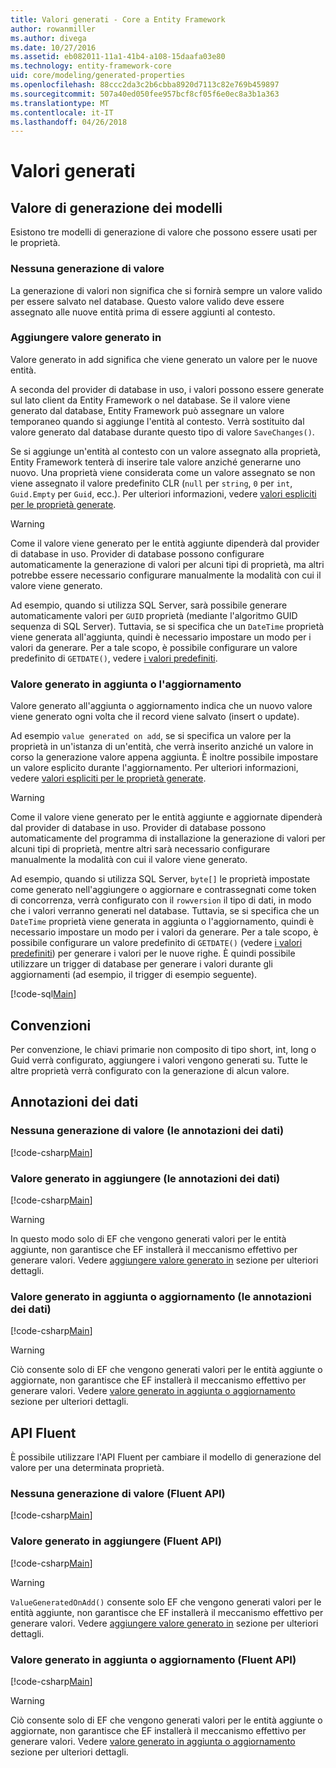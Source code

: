 ```yaml
---
title: Valori generati - Core a Entity Framework
author: rowanmiller
ms.author: divega
ms.date: 10/27/2016
ms.assetid: eb082011-11a1-41b4-a108-15daafa03e80
ms.technology: entity-framework-core
uid: core/modeling/generated-properties
ms.openlocfilehash: 88ccc2da3c2b6cbba8920d7113c82e769b459897
ms.sourcegitcommit: 507a40ed050fee957bcf8cf05f6e0ec8a3b1a363
ms.translationtype: MT
ms.contentlocale: it-IT
ms.lasthandoff: 04/26/2018
---
```

# <a name="generated-values"></a>Valori generati

## <a name="value-generation-patterns"></a>Valore di generazione dei modelli

Esistono tre modelli di generazione di valore che possono essere usati per le proprietà.

### <a name="no-value-generation"></a>Nessuna generazione di valore

La generazione di valori non significa che si fornirà sempre un valore valido per essere salvato nel database. Questo valore valido deve essere assegnato alle nuove entità prima di essere aggiunti al contesto.

### <a name="value-generated-on-add"></a>Aggiungere valore generato in

Valore generato in add significa che viene generato un valore per le nuove entità.

A seconda del provider di database in uso, i valori possono essere generate sul lato client da Entity Framework o nel database. Se il valore viene generato dal database, Entity Framework può assegnare un valore temporaneo quando si aggiunge l'entità al contesto. Verrà sostituito dal valore generato dal database durante questo tipo di valore `SaveChanges()`.

Se si aggiunge un'entità al contesto con un valore assegnato alla proprietà, Entity Framework tenterà di inserire tale valore anziché generarne uno nuovo. Una proprietà viene considerata come un valore assegnato se non viene assegnato il valore predefinito CLR (`null` per `string`, `0` per `int`, `Guid.Empty` per `Guid`, ecc.). Per ulteriori informazioni, vedere [valori espliciti per le proprietà generate](../saving/explicit-values-generated-properties.md).

> [!WARNING]  
> Come il valore viene generato per le entità aggiunte dipenderà dal provider di database in uso. Provider di database possono configurare automaticamente la generazione di valori per alcuni tipi di proprietà, ma altri potrebbe essere necessario configurare manualmente la modalità con cui il valore viene generato.
>
> Ad esempio, quando si utilizza SQL Server, sarà possibile generare automaticamente valori per `GUID` proprietà (mediante l'algoritmo GUID sequenza di SQL Server). Tuttavia, se si specifica che un `DateTime` proprietà viene generata all'aggiunta, quindi è necessario impostare un modo per i valori da generare. Per a tale scopo, è possibile configurare un valore predefinito di `GETDATE()`, vedere [i valori predefiniti](relational/default-values.md).

### <a name="value-generated-on-add-or-update"></a>Valore generato in aggiunta o l'aggiornamento

Valore generato all'aggiunta o aggiornamento indica che un nuovo valore viene generato ogni volta che il record viene salvato (insert o update).

Ad esempio `value generated on add`, se si specifica un valore per la proprietà in un'istanza di un'entità, che verrà inserito anziché un valore in corso la generazione valore appena aggiunta. È inoltre possibile impostare un valore esplicito durante l'aggiornamento. Per ulteriori informazioni, vedere [valori espliciti per le proprietà generate](../saving/explicit-values-generated-properties.md).

> [!WARNING]
> Come il valore viene generato per le entità aggiunte e aggiornate dipenderà dal provider di database in uso. Provider di database possono automaticamente del programma di installazione la generazione di valori per alcuni tipi di proprietà, mentre altri sarà necessario configurare manualmente la modalità con cui il valore viene generato.
> 
> Ad esempio, quando si utilizza SQL Server, `byte[]` le proprietà impostate come generato nell'aggiungere o aggiornare e contrassegnati come token di concorrenza, verrà configurato con il `rowversion` il tipo di dati, in modo che i valori verranno generati nel database. Tuttavia, se si specifica che un `DateTime` proprietà viene generata in aggiunta o l'aggiornamento, quindi è necessario impostare un modo per i valori da generare. Per a tale scopo, è possibile configurare un valore predefinito di `GETDATE()` (vedere [i valori predefiniti](relational/default-values.md)) per generare i valori per le nuove righe. È quindi possibile utilizzare un trigger di database per generare i valori durante gli aggiornamenti (ad esempio, il trigger di esempio seguente).
> 
> [!code-sql[Main](../../../samples/core/Modeling/FluentAPI/Samples/ValueGeneratedOnAddOrUpdate.sql)]

## <a name="conventions"></a>Convenzioni

Per convenzione, le chiavi primarie non composito di tipo short, int, long o Guid verrà configurato, aggiungere i valori vengono generati su. Tutte le altre proprietà verrà configurato con la generazione di alcun valore.

## <a name="data-annotations"></a>Annotazioni dei dati

### <a name="no-value-generation-data-annotations"></a>Nessuna generazione di valore (le annotazioni dei dati)

[!code-csharp[Main](../../../samples/core/Modeling/DataAnnotations/Samples/ValueGeneratedNever.cs#Sample)]

### <a name="value-generated-on-add-data-annotations"></a>Valore generato in aggiungere (le annotazioni dei dati)

[!code-csharp[Main](../../../samples/core/Modeling/DataAnnotations/Samples/ValueGeneratedOnAdd.cs#Sample)]

> [!WARNING]  
> In questo modo solo di EF che vengono generati valori per le entità aggiunte, non garantisce che EF installerà il meccanismo effettivo per generare valori. Vedere [aggiungere valore generato in](#value-generated-on-add) sezione per ulteriori dettagli.

### <a name="value-generated-on-add-or-update-data-annotations"></a>Valore generato in aggiunta o aggiornamento (le annotazioni dei dati)

[!code-csharp[Main](../../../samples/core/Modeling/DataAnnotations/Samples/ValueGeneratedOnAddOrUpdate.cs#Sample)]

> [!WARNING]  
> Ciò consente solo di EF che vengono generati valori per le entità aggiunte o aggiornate, non garantisce che EF installerà il meccanismo effettivo per generare valori. Vedere [valore generato in aggiunta o aggiornamento](#value-generated-on-add-or-update) sezione per ulteriori dettagli.

## <a name="fluent-api"></a>API Fluent

È possibile utilizzare l'API Fluent per cambiare il modello di generazione del valore per una determinata proprietà.

### <a name="no-value-generation-fluent-api"></a>Nessuna generazione di valore (Fluent API)

[!code-csharp[Main](../../../samples/core/Modeling/FluentAPI/Samples/ValueGeneratedNever.cs#Sample)]

### <a name="value-generated-on-add-fluent-api"></a>Valore generato in aggiungere (Fluent API)

[!code-csharp[Main](../../../samples/core/Modeling/FluentAPI/Samples/ValueGeneratedOnAdd.cs#Sample)]

> [!WARNING]  
> `ValueGeneratedOnAdd()` consente solo EF che vengono generati valori per le entità aggiunte, non garantisce che EF installerà il meccanismo effettivo per generare valori.  Vedere [aggiungere valore generato in](#value-generated-on-add) sezione per ulteriori dettagli.

### <a name="value-generated-on-add-or-update-fluent-api"></a>Valore generato in aggiunta o aggiornamento (Fluent API)

[!code-csharp[Main](../../../samples/core/Modeling/FluentAPI/Samples/ValueGeneratedOnAddOrUpdate.cs#Sample)]

> [!WARNING]  
> Ciò consente solo di EF che vengono generati valori per le entità aggiunte o aggiornate, non garantisce che EF installerà il meccanismo effettivo per generare valori. Vedere [valore generato in aggiunta o aggiornamento](#value-generated-on-add-or-update) sezione per ulteriori dettagli.
